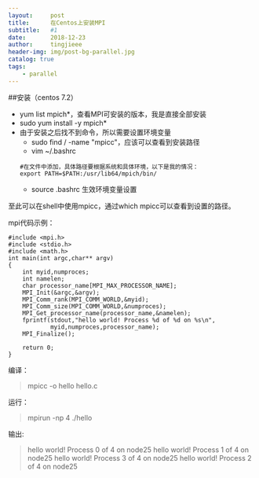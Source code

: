 ```yaml
---
layout:     post
title:      在Centos上安装MPI
subtitle:   #1
date:       2018-12-23
author:     tingjieee
header-img: img/post-bg-parallel.jpg
catalog: true
tags:
    - parallel
---
```



##安装（centos 7.2）
- yum list mpich*，查看MPI可安装的版本，我是直接全部安装
- sudo yum install -y mpich*
- 由于安装之后找不到命令，所以需要设置环境变量
    - sudo find / -name "mpicc"，应该可以查看到安装路径
    - vim ~/.bashrc
    ```
    #在文件中添加，具体路径要根据系统和具体环境，以下是我的情况：
    export PATH=$PATH:/usr/lib64/mpich/bin/
    ```
    - source .bashrc 生效环境变量设置

至此可以在shell中使用mpicc，通过which mpicc可以查看到设置的路径。

mpi代码示例：
```
#include <mpi.h>
#include <stdio.h>
#include <math.h>
int main(int argc,char** argv)
{
	int myid,numproces;
	int namelen;
	char processor_name[MPI_MAX_PROCESSOR_NAME];
	MPI_Init(&argc,&argv);
	MPI_Comm_rank(MPI_COMM_WORLD,&myid);
	MPI_Comm_size(MPI_COMM_WORLD,&numproces);
	MPI_Get_processor_name(processor_name,&namelen);
	fprintf(stdout,"hello world! Process %d of %d on %s\n",
			myid,numproces,processor_name);
	MPI_Finalize();

	return 0;
}
```
编译：
> mpicc -o hello hello.c

运行：
>mpirun -np 4 ./hello

输出:

>hello world! Process 0 of 4 on node25
hello world! Process 1 of 4 on node25
hello world! Process 3 of 4 on node25
hello world! Process 2 of 4 on node25